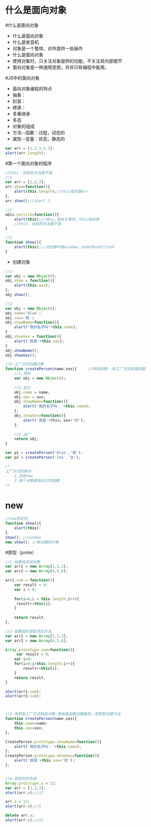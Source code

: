 什么是面向对象
===

#什么是面向对象
- 什么是面向对象 
 - 什么是收音机
 - 对象是一个整体，对外提供一些操作
- 什么是面向对象
 - 使用对象时，只关注对象提供的功能，不关注其内部细节
- 面向对象是一种通用思想，并非只有编程中能用。

#JS中的面向对象
- 面向对象编程的特点
 - 抽象：
 - 封装：
 - 继承：
  - 多重继承
  - 多态
- 对象的组成
 - 方法--函数：过程，动态的
 - 属性--变量：状态，静态的

```javascript
var arr = [1,2,3,4,5];
alert(arr.length);
```
 
#第一个面向对象的程序
```javascript
//this：当前的方法属于谁
//1
var arr = [1,2,3];
arr.show=function(){
	alert(this.length);//this指的是arr
};
arr.show();//alert 3

//2
oDiv.onclick=function(){
	alert(this);//oDiv,谁发生事件，this指向谁
    //this：当前的方法属于谁
}

//3
function show(){
	alert(this);//浏览器中是window，node中undifined
}
```

- 创建对象

```javascript
//1-
var obj = new Object();
obj.show = function(){
	alert(this.aaa);
};
obj.show();

//2-
var obj = new Object();
obj.name='blue';
obj.sex='男'；
obj.showName=function(){
	alert("我的名字叫"+this.name);
}
obj.showSex = function(){
	alert('我是'+this.sex);
}
obj.showName();
obj.showSex();

//3-工厂方式创建对象
function createPerson(name,sex){     //构造函数--用工厂方式构造函数
    //1.原料
  	var obj = new Object();
    
    //2.加工
    obj.name = name;
    obj.sex = sex;
    obj.showName=function(){
    	alert('我的名字叫：'+this.name);
    };
    obj.showSex=function(){
    	alert('我是'+this。sex+'的');
    };
	  
    //3.出厂
    return obj;
}

var p1 = createPerson('blue','男');
var p2 = createPerson('leo','女');

/*
工厂方式的缺点：
	1.没有new
	2.每个对象都有自己的函数
*/

```

# new

```javascript
//new的区别
function show(){
	alert(this);
}
show(); //window
new show(); //新创建的对象
```


#原型（prote）
```javascript
//1-给数组添加对象
var arr1 = new Array[1,2,3];
var arr2 = new Array[4,5,6];

arr1.sum = function(){
	var result = 0;
	var i = 0;
  
	for(i=0;i < this.length;i++){
  	 result+=this[i];
	}
  
	return result;
};

//2-给数组的原型添加方法
var arr1 = new Array[1,2,3];
var arr2 = new Array[4,5,6];

Array.prototype.sum=function(){
	 var result = 0;
    var i=0;
    for(i=0;i<this.length;i++){
    	result+=this[i];
    }
    return result;
}

alert(arr1.sum);
alert(arr2.sum);



//3-用原型工厂方式构造对象:用构造函数创建属性，用原型创建方法
function CreatePerson(name,sex){
	this.name=name;
	this.sex=sex;
};

CreatePerson.prototype.showName=function(){
	alert('我的名字叫：'+this.name);
};
CreatePerson.prototype.showSex=function(){
	alert('我是'+this.sex+'的')；
};


//4-原型的优先级
Array.prototype.a = 12;
var arr = [1,2,3];
alert(arr.a);//12

arr.a = 12;
alert(arr.a);//5

delete arr.a;
alert(arr.a);//12

```
